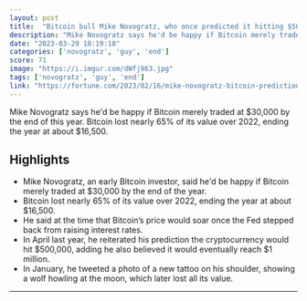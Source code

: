 ```yaml
---
layout: post
title:  "Bitcoin bull Mike Novogratz, who once predicted it hitting $500K in 2024, would now be ‘the happiest guy’ if it ends the year at $30K"
description: "Mike Novogratz says he'd be happy if Bitcoin merely traded at $30,000 by the end of this year. Bitcoin lost nearly 65% of its value over 2022, ending the year at about $16,500."
date: "2023-03-29 18:19:18"
categories: ['novogratz', 'guy', 'end']
score: 71
image: "https://i.imgur.com/dWfj963.jpg"
tags: ['novogratz', 'guy', 'end']
link: "https://fortune.com/2023/02/16/mike-novogratz-bitcoin-prediction-500k-in-2024-now-30k-by-2023-fed-interest-rates/amp/"
---
```


Mike Novogratz says he'd be happy if Bitcoin merely traded at $30,000 by the end of this year. Bitcoin lost nearly 65% of its value over 2022, ending the year at about $16,500.

## Highlights

- Mike Novogratz, an early Bitcoin investor, said he'd be happy if Bitcoin merely traded at $30,000 by the end of the year.
- Bitcoin lost nearly 65% of its value over 2022, ending the year at about $16,500.
- He said at the time that Bitcoin’s price would soar once the Fed stepped back from raising interest rates.
- In April last year, he reiterated his prediction the cryptocurrency would hit $500,000, adding he also believed it would eventually reach $1 million.
- In January, he tweeted a photo of a new tattoo on his shoulder, showing a wolf howling at the moon, which later lost all its value.

---
